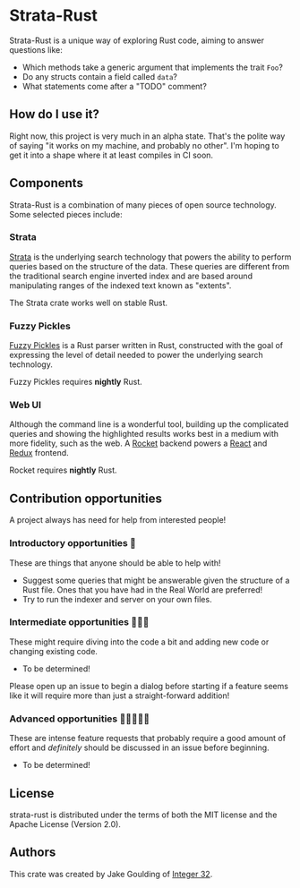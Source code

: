 # Strata-Rust

Strata-Rust is a unique way of exploring Rust code, aiming to answer
questions like:

- Which methods take a generic argument that implements the trait `Foo`?
- Do any structs contain a field called `data`?
- What statements come after a "TODO" comment?

## How do I use it?

Right now, this project is very much in an alpha state. That's the
polite way of saying "it works on my machine, and probably no
other". I'm hoping to get it into a shape where it at least compiles
in CI soon.

## Components

Strata-Rust is a combination of many pieces of open source
technology. Some selected pieces include:

### Strata

[Strata][] is the underlying search technology that powers the ability
to perform queries based on the structure of the data. These queries
are different from the traditional search engine inverted index and
are based around manipulating ranges of the indexed text known as
"extents".

The Strata crate works well on stable Rust.

[Strata]: https://github.com/shepmaster/strata

### Fuzzy Pickles

[Fuzzy Pickles][] is a Rust parser written in Rust, constructed with
the goal of expressing the level of detail needed to power the
underlying search technology.

Fuzzy Pickles requires **nightly** Rust.

[Fuzzy Pickles]: https://github.com/shepmaster/fuzzy-pickles

### Web UI

Although the command line is a wonderful tool, building up the
complicated queries and showing the highlighted results works best in
a medium with more fidelity, such as the web. A [Rocket][] backend
powers a [React][] and [Redux][] frontend.

Rocket requires **nightly** Rust.

[Rocket]: https://rocket.rs/
[React]: https://facebook.github.io/react/
[Redux]: http://redux.js.org/

## Contribution opportunities

A project always has need for help from interested people!

### Introductory opportunities 🌟

These are things that anyone should be able to help with!

- Suggest some queries that might be answerable given the structure of
  a Rust file. Ones that you have had in the Real World are preferred!
- Try to run the indexer and server on your own files.

### Intermediate opportunities 🌟🌟🌟

These might require diving into the code a bit and adding new code or
changing existing code.

- To be determined!

Please open up an issue to begin a dialog before starting if a feature
seems like it will require more than just a straight-forward addition!

### Advanced opportunities 🌟🌟🌟🌟🌟

These are intense feature requests that probably require a good amount
of effort and *definitely* should be discussed in an issue before
beginning.

- To be determined!

## License

strata-rust is distributed under the terms of both the MIT license and
the Apache License (Version 2.0).

## Authors

This crate was created by Jake Goulding of [Integer 32][].

[Integer 32]: http://www.integer32.com/

